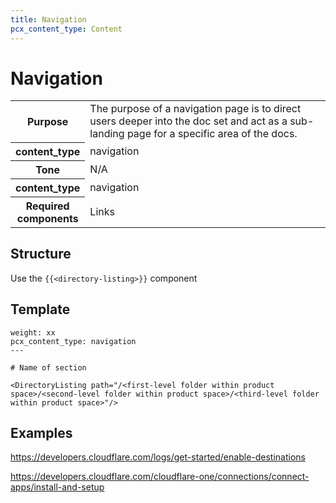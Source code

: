 ```yaml
---
title: Navigation
pcx_content_type: Content
---
```


# Navigation

<table>
  <tr>
    <th style="width:20%">Purpose</th>
    <td>The purpose of a navigation page is to direct users deeper into the doc set and act as a sub-landing page for a specific area of the docs.</td>
  </tr>
  <tr>
    <th>content_type</th>
    <td>navigation</td>
  </tr>
  <tr>
    <th>Tone</th>
    <td>N/A</td>
  </tr>
  <tr>
    <th>content_type</th>
    <td>navigation</td>
  </tr>
  <tr>
    <th>Required components</th>
    <td>Links</td>
  </tr>
</table>

## Structure

Use the `{{<directory-listing>}}` component

## Template

```---
weight: xx
pcx_content_type: navigation
---
 
# Name of section
 
<DirectoryListing path="/<first-level folder within product space>/<second-level folder within product space>/<third-level folder within product space>"/>
```

## Examples

https://developers.cloudflare.com/logs/get-started/enable-destinations

https://developers.cloudflare.com/cloudflare-one/connections/connect-apps/install-and-setup
